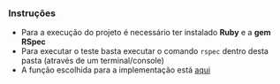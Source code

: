 ### Instruções
- Para a execução do projeto é necessário ter instalado **Ruby** e a **gem RSpec**
- Para executar o teste basta executar o comando `rspec` dentro desta pasta (através de um terminal/console)
- A função escolhida para a implementação está [aqui](https://github.com/garora/TDD-Katas/blob/master/src/PasswordVerifier/PasswordVerifier.txt)
